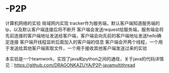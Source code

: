 # -P2P
计算机网络的实验
局域网内实现
tracker作为服务端，默认客户端知道服务端的Ip，以及默认客户端连接后将不断开
客户端会发送request给服务端，服务端会将先前连接的客户端地址发送给客户端，客户端会向先前的客户端地址发送hello确定连接
客户端开线程监听后面加入的客户端的信息
客户端会开两个线程，一个用于发送给其他客户端索取文件，一个用于接收其他客户端发送过来的实验

本实验是一个teamwork，实现了java和python之间的通信，关于java的代码详情见：https://github.com/DRAGONKAZUYA/P2P-javamultithread

